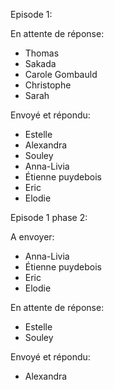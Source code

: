 
Episode 1:

En attente de réponse:
- Thomas
- Sakada
- Carole Gombauld
- Christophe
- Sarah

Envoyé et répondu:
- Estelle
- Alexandra
- Souley
- Anna-Livia
- Étienne puydebois
- Eric
- Elodie


Episode 1 phase 2:

A envoyer:
- Anna-Livia
- Étienne puydebois
- Eric
- Elodie

En attente de réponse:
- Estelle
- Souley

Envoyé et répondu:
- Alexandra
